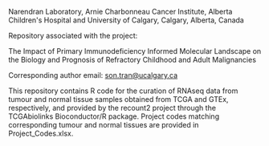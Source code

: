 Narendran Laboratory, Arnie Charbonneau Cancer Institute, Alberta Children's Hospital and University of Calgary, Calgary, Alberta, Canada

Repository associated with the project:

The Impact of Primary Immunodeficiency Informed Molecular Landscape on the Biology and Prognosis of Refractory Childhood and Adult Malignancies

Corresponding author email: son.tran@ucalgary.ca

This repository contains R code for the curation of RNAseq data from tumour and normal tissue samples obtained from TCGA and GTEx, respectively, and provided by the recount2 project through the TCGAbiolinks Bioconductor/R package. Project codes matching corresponding tumour and normal tissues are provided in Project_Codes.xlsx. 
